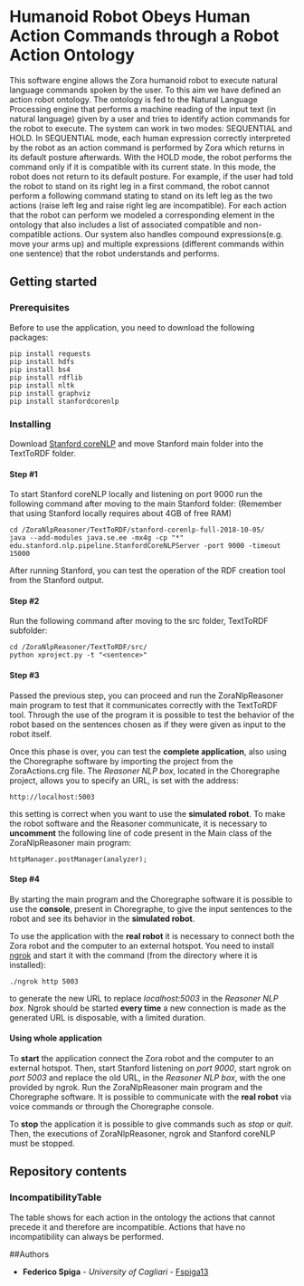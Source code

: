 # Humanoid Robot Obeys Human Action Commands through a Robot Action Ontology
This software engine allows the Zora humanoid robot to execute natural language commands spoken by the user. To this aim we have defined an action robot ontology. The ontology is fed to the Natural Language Processing engine that performs a machine reading of the input text (in natural language) given by a user and tries to identify action commands for the robot to execute. The system can work in two modes: SEQUENTIAL and HOLD. In SEQUENTIAL mode, each human expression correctly interpreted by the robot as an action command is performed by Zora which returns in its default posture afterwards. With the HOLD mode, the robot performs the command only if it is compatible with its current state. In this mode, the robot does not return to its default posture. For example, if the user had told the robot to stand on its right leg in a first command, the robot cannot perform a following command stating to stand on its left leg as the two actions (raise left leg and raise right leg are incompatible). For each action that the robot can perform we modeled a corresponding element in  the  ontology  that  also includes a list of associated compatible and non-compatible actions. Our system also handles compound expressions(e.g. move your arms up) and multiple expressions (different commands within one sentence) that the robot understands and performs.

## Getting started
### Prerequisites
Before to use the application, you need to download the following packages:
```
pip install requests
pip install hdfs
pip install bs4
pip install rdflib
pip install nltk
pip install graphviz
pip install stanfordcorenlp
```
### Installing
Download [Stanford coreNLP](https://stanfordnlp.github.io/CoreNLP/) and move Stanford main folder into the TextToRDF folder.

#### Step #1
To start Stanford coreNLP locally and listening on port 9000 run the following command after moving to the main Stanford folder:
(Remember that using Stanford locally requires about 4GB of free RAM)
```
cd /ZoraNlpReasoner/TextToRDF/stanford-corenlp-full-2018-10-05/
java --add-modules java.se.ee -mx4g -cp "*" edu.stanford.nlp.pipeline.StanfordCoreNLPServer -port 9000 -timeout 15000
```
After running Stanford, you can test the operation of the RDF creation tool from the Stanford output. 

#### Step #2
Run the following command after moving to the src folder, TextToRDF subfolder:
```
cd /ZoraNlpReasoner/TextToRDF/src/
python xproject.py -t "<sentence>"
```
#### Step #3
Passed the previous step, you can proceed and run the ZoraNlpReasoner main program to test that it communicates correctly with the TextToRDF tool. Through the use of the program it is possible to test the behavior of the robot based on the sentences chosen as if they were given as input to the robot itself.

Once this phase is over, you can test the **complete application**, also using the Choregraphe software by importing the project from the ZoraActions.crg file. 
The *Reasoner NLP box*, located in the Choregraphe project, allows you to specify an URL, is set with the address: 
```
http://localhost:5003
```
this setting is correct when you want to use the **simulated robot**. 
To make the robot software and the Reasoner communicate, it is necessary to **uncomment** the following line of code present in the Main class of the ZoraNlpReasoner main program:
```
httpManager.postManager(analyzer);
```
#### Step #4
By starting the main program and the Choregraphe software it is possible to use the **console**, present in Choregraphe, to give the input sentences to the robot and see its behavior in the **simulated robot**.

To use the application with the **real robot** it is necessary to connect both the Zora robot and the computer to an external hotspot. You need to install [ngrok](https://ngrok.com/download) and start it with the command (from the directory where it is installed):
```
./ngrok http 5003
```
to generate the new URL to replace *localhost:5003* in the *Reasoner NLP box*. Ngrok should be started **every time** a new connection is made as the generated URL is disposable, with a limited duration.

#### Using whole application
To **start** the application connect the Zora robot and the computer to an external hotspot. Then, start Stanford listening on *port 9000*, start ngrok on *port 5003* and replace the old URL, in the *Reasoner NLP box*, with the one provided by ngrok. Run the ZoraNlpReasoner main program and the Choregraphe software. It is possible to communicate with the **real robot** via voice commands or through the Choregraphe console.

To **stop** the application it is possible to give commands such as *stop* or *quit*. Then, the executions of ZoraNlpReasoner, ngrok and Stanford coreNLP must be stopped.

## Repository contents
### IncompatibilityTable
The table shows for each action in the ontology the actions that cannot precede it and therefore are incompatible. Actions that have no incompatibility can always be performed.

##Authors
* **Federico Spiga** - *University of Cagliari* - [Fspiga13](https://github.com/Fspiga13)
